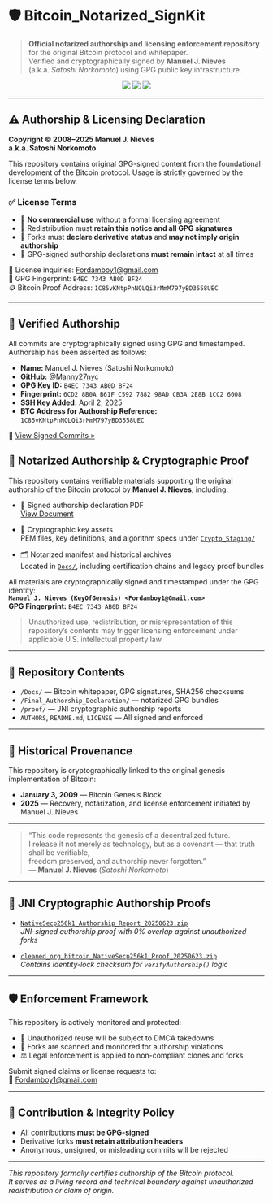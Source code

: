 # 🛡️ Bitcoin_Notarized_SignKit

> **Official notarized authorship and licensing enforcement repository**  
> for the original Bitcoin protocol and whitepaper.  
> Verified and cryptographically signed by **Manuel J. Nieves**  
> (a.k.a. *Satoshi Norkomoto*) using GPG public key infrastructure.

<p align="center">
  <img src="https://img.shields.io/badge/Author-Manuel%20J.%20Nieves-%23000000?style=flat-square&logo=bitcoin&logoColor=orange">
  <img src="https://img.shields.io/badge/GPG-Signed-blue?style=flat-square&logo=gnupg&logoColor=white">
  <img src="https://img.shields.io/badge/License-Enforced-orange?style=flat-square">
</p>

---

## ⚠️ Authorship & Licensing Declaration

**Copyright © 2008–2025 Manuel J. Nieves  
a.k.a. Satoshi Norkomoto**

This repository contains original GPG-signed content from the foundational development of the Bitcoin protocol. Usage is strictly governed by the license terms below.

### ✅ License Terms

- 🚫 **No commercial use** without a formal licensing agreement  
- 📎 Redistribution must **retain this notice and all GPG signatures**  
- 🧬 Forks must **declare derivative status** and **may not imply origin authorship**  
- 🔏 GPG-signed authorship declarations **must remain intact** at all times

📩 License inquiries: [Fordamboy1@gmail.com](mailto:Fordamboy1@gmail.com)  
🔑 GPG Fingerprint: `B4EC 7343 AB0D BF24`  
🪙 Bitcoin Proof Address: `1C85vKNtpPnNQLQi3rMmM797yBD3558UEC`

---

## 🔐 Verified Authorship

All commits are cryptographically signed using GPG and timestamped. Authorship has been asserted as follows:

- **Name:** Manuel J. Nieves (Satoshi Norkomoto)  
- **GitHub:** [@Manny27nyc](https://github.com/Manny27nyc)  
- **GPG Key ID:** `B4EC 7343 AB0D BF24`  
- **Fingerprint:** `6CD2 8B0A B61F C592 7882 98AD CB3A 2E8B 1CC2 6008`  
- **SSH Key Added:** April 2, 2025  
- **BTC Address for Authorship Reference:** `1C85vKNtpPnNQLQi3rMmM797yBD3558UEC`

🔎 [View Signed Commits »](https://github.com/Manny27nyc/Bitcoin_Notarized_SignKit/commits/main)

## 🔐 Notarized Authorship & Cryptographic Proof

This repository contains verifiable materials supporting the original authorship of the Bitcoin protocol by **Manuel J. Nieves**, including:

- 📄 Signed authorship declaration PDF  
  [View Document](./src/authorship/Updated_Bitcoin_Authorship_Statement_20250624.pdf)

- 🔐 Cryptographic key assets  
  PEM files, key definitions, and algorithm specs under [`Crypto_Staging/`](./Crypto_Staging/)

- 🗂️ Notarized manifest and historical archives  
  Located in [`Docs/`](./Docs/), including certification chains and legacy proof bundles

All materials are cryptographically signed and timestamped under the GPG identity:  
**`Manuel J. Nieves (KeyOfGenesis) <Fordamboy1@Gmail.com>`**  
**GPG Fingerprint:** `B4EC 7343 AB0D BF24`

> Unauthorized use, redistribution, or misrepresentation of this repository’s contents may trigger licensing enforcement under applicable U.S. intellectual property law.
---

## 🧾 Repository Contents

- `/Docs/` — Bitcoin whitepaper, GPG signatures, SHA256 checksums  
- `/Final_Authorship_Declaration/` — notarized GPG bundles  
- `/proof/` — JNI cryptographic authorship reports  
- `AUTHORS`, `README.md`, `LICENSE` — All signed and enforced

---

## 🔎 Historical Provenance

This repository is cryptographically linked to the original genesis implementation of Bitcoin:

- **January 3, 2009** — Bitcoin Genesis Block  
- **2025** — Recovery, notarization, and license enforcement initiated by Manuel J. Nieves

---

> “This code represents the genesis of a decentralized future.  
> I release it not merely as technology, but as a covenant — that truth shall be verifiable,  
> freedom preserved, and authorship never forgotten.”  
> — **Manuel J. Nieves** (*Satoshi Norkomoto*)

---

## 🔐 JNI Cryptographic Authorship Proofs

- [`NativeSecp256k1_Authorship_Report_20250623.zip`](proof/NativeSecp256k1_Authorship_Report_20250623.zip)  
  *JNI-signed authorship proof with 0% overlap against unauthorized forks*

- [`cleaned_org_bitcoin_NativeSecp256k1_Proof_20250623.zip`](proof/cleaned_org_bitcoin_NativeSecp256k1_Proof_20250623.zip)  
  *Contains identity-lock checksum for `verifyAuthorship()` logic*

---

## 🛡️ Enforcement Framework

This repository is actively monitored and protected:

- 🛑 Unauthorized reuse will be subject to DMCA takedowns  
- 🔎 Forks are scanned and monitored for authorship violations  
- ⚖️ Legal enforcement is applied to non-compliant clones and forks

Submit signed claims or license requests to:  
📧 [Fordamboy1@gmail.com](mailto:Fordamboy1@gmail.com)

---

## 🤝 Contribution & Integrity Policy

- All contributions **must be GPG-signed**  
- Derivative forks **must retain attribution headers**  
- Anonymous, unsigned, or misleading commits will be rejected

---

*This repository formally certifies authorship of the Bitcoin protocol.  
It serves as a living record and technical boundary against unauthorized redistribution or claim of origin.*
